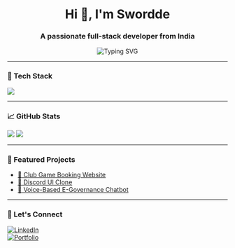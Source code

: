 <h1 align="center">Hi 👋, I'm Swordde</h1>
<h3 align="center">A passionate full-stack developer from India</h3>

<p align="center">
  <img src="https://readme-typing-svg.demolab.com?font=Fira+Code&duration=2000&pause=1000&center=true&vCenter=true&width=435&lines=Love+to+build+cool+projects!;Learning+AI%2C+React+and+Python;Let%27s+build+together+%F0%9F%9A%80" alt="Typing SVG" />
</p>

---

### 🔧 Tech Stack
<p align="left">
  <img src="https://skillicons.dev/icons?i=react,tailwind,nodejs,python,ts,js,html,css,mongodb,firebase,git,github" />
</p>

---

### 📈 GitHub Stats
<p align="left">
  <img src="https://github-readme-stats.vercel.app/api?username=your-username&show_icons=true&theme=radical" />
  <img src="https://github-readme-streak-stats.herokuapp.com/?user=your-username&theme=radical" />
</p>

---

### 📌 Featured Projects
- [🔗 Club Game Booking Website](https://github.com/your-username/project1)
- [🔗 Discord UI Clone](https://github.com/your-username/project2)
- [🔗 Voice-Based E-Governance Chatbot](https://github.com/your-username/project3)

---

### 🤝 Let's Connect
[![LinkedIn](https://img.shields.io/badge/Mithun%20M-blue?style=for-the-badge&logo=linkedin)](https://linkedin.com/in/your-link)  
[![Portfolio](https://img.shields.io/badge/Portfolio-Visit-green?style=for-the-badge&logo=firefox)](https://your-portfolio.com)

